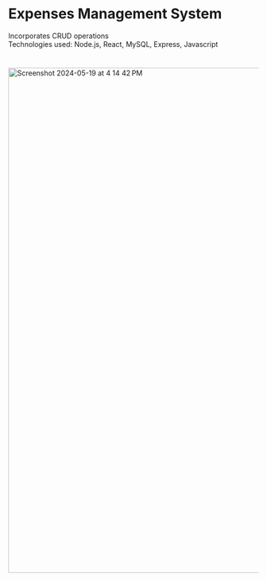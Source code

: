 # Expenses Management System
Incorporates CRUD operations  
Technologies used: Node.js, React, MySQL, Express, Javascript
#
<img width="1018" alt="Screenshot 2024-05-19 at 4 14 42 PM" src="https://github.com/awwab-ahmed/crud/assets/136768422/3417abb0-96ac-4a0f-a90d-71797942fc3f">

